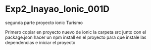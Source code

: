 # Exp2_Inayao_Ionic_001D
segunda parte proyecto ionic Turismo 

Primero copiar en proyecto nuevo de ionic la carpeta src junto con el package.json 
hacer un npm install en el proyecto para que instale las dependencias e iniciar el proyecto 